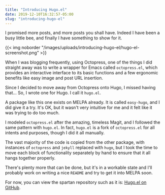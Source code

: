 ```yaml
---
title: "Introducing Hugo.el"
date: 2019-12-10T16:32:57-05:00
slug: "introducing-hugo-el"
---
```


I promised more posts, and more posts you shall have. Indeed I have been a busy
little bee, and finally I have something to show for it.

{{< img noborder "/images/uploads/introducing-hugo-el/hugo-el-screenshot.png" >}}

When I was blogging frequently, using Octopress, one of the things I did
straight away was to write a wrapper for Emacs called `octopress.el`, which
provides an interactive interface to its basic functions and a few ergonomic
benefits like easy image and post URL insertion.

Since I decided to move away from Octopress onto Hugo, I missed having
that... So, I wrote one for Hugo. I call it `hugo.el`.

<!--more-->

A package like this one exists on MELPA already. It is called `easy-hugo`, and I
did give it a try. It's OK, but it wasn't very intuitive for me and it felt like
it was trying to do too much.

I modeled `octopress.el` after the amazing, timeless Magit, and I followed the
same pattern with `hugo.el`. In fact, `hugo.el` is a fork of `octopress.el` for
all intents and purposes, though I did it all manually.

The vast majority of the code is copied from the other package, with instances
of `octopress` and `jekyll` replaced with `hugo`, but I took the time to move
each block of functionality separately by hand to ensure that it all hangs
together properly.

There's plenty more that can be done, but it's in a workable state and I'll
probably work on writing a nice `README` and try to get it into MELPA soon.

For now, you can view the spartan repository such as it is: 
[Hugo.el on GitHub](https://github.com/aaronbieber/hugo.el).
